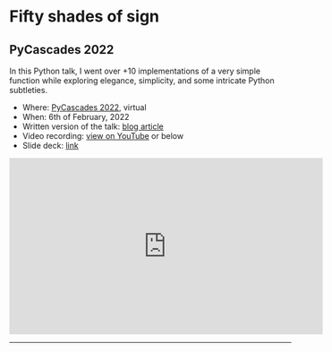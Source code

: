 # Fifty shades of sign

## PyCascades 2022

In this Python talk, I went over +10 implementations of a very simple function while exploring elegance, simplicity, and some intricate Python subtleties.

 - Where: [PyCascades 2022](https://2022.pycascades.com/program/talks/fifty-shades-of-sign/), virtual
 - When: 6th of February, 2022
 - Written version of the talk: [blog article](/blog/50-shades-of-sign)
 - Video recording: [view on YouTube](https://youtu.be/FkE-HrxSFCM) or below
 - Slide deck: [link](https://github.com/mathspp/talks/blob/main/20220206_pycascades/slide_deck.pdf)

<div style="text-align:center">
<iframe width="560" height="315" src="https://www.youtube.com/embed/FkE-HrxSFCM?start=99" title="YouTube video player" frameborder="0" allow="accelerometer; autoplay; clipboard-write; encrypted-media; gyroscope; picture-in-picture; web-share" allowfullscreen></iframe>
</div>

---
